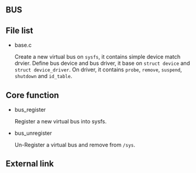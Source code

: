 BUS
----------------------------------------------


## File list

  * base.c

    Create a new virtual bus on `sysfs`, it contains simple device match drvier. Define 
    bus device and bus driver, it base on `struct device` and `struct device_driver`. 
    On driver, it contains `probe`, `remove`, `suspend`, `shutdown` and `id_table`.

## Core function

  * bus_register

    Register a new virtual bus into sysfs.

  * bus_unregister

    Un-Register a virtual bus and remove from `/sys`.

## External link
